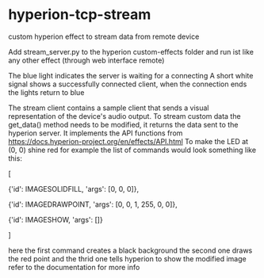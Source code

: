 # hyperion-tcp-stream
custom hyperion effect to stream data from remote device

Add stream_server.py to the hyperion custom-effects folder and run ist like any other effect (through web interface remote)

The blue light indicates the server is waiting for a connecting
A short white signal shows a successfully connected client, when the connection ends the lights return to blue

The stream client contains a sample client that sends a visual representation of the device's audio output.
To stream custom data the get_data() method needs to be modified, it returns the data sent to the hyperion server.
It implements the API functions from https://docs.hyperion-project.org/en/effects/API.html
To make the LED at (0, 0) shine red for example the list of commands would look something like this:


[

  {'id': IMAGESOLIDFILL, 'args': [0, 0, 0]},
  
  {'id': IMAGEDRAWPOINT, 'args': [0, 0, 1, 255, 0, 0]},
  
  {'id': IMAGESHOW, 'args': []}
  
]


here the first command creates a black background
the second one draws the red point and
the thrid one tells hyperion to show the modified image
refer to the documentation for more info
